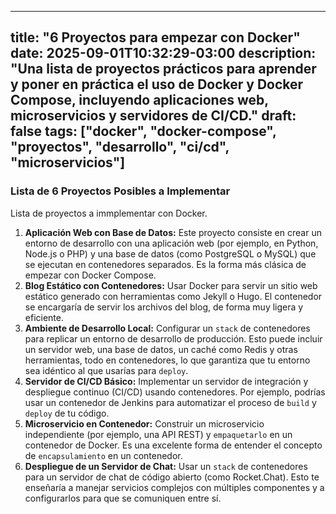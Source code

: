 
---
title: "6 Proyectos para empezar con Docker"
date: 2025-09-01T10:32:29-03:00
description: "Una lista de proyectos prácticos para aprender y poner en práctica el uso de Docker y Docker Compose, incluyendo aplicaciones web, microservicios y servidores de CI/CD."
draft: false
tags: ["docker", "docker-compose", "proyectos", "desarrollo", "ci/cd", "microservicios"]
---

### **Lista de 6 Proyectos Posibles a Implementar**

Lista de proyectos a immplementar con Docker. 

1. **Aplicación Web con Base de Datos:** Este proyecto consiste en crear un entorno de desarrollo con una aplicación web (por ejemplo, en Python, Node.js o PHP) y una base de datos (como PostgreSQL o MySQL) que se ejecutan en contenedores separados. Es la forma más clásica de empezar con Docker Compose.  
2. **Blog Estático con Contenedores:** Usar Docker para servir un sitio web estático generado con herramientas como Jekyll o Hugo. El contenedor se encargaría de servir los archivos del blog, de forma muy ligera y eficiente.  
3. **Ambiente de Desarrollo Local:** Configurar un `stack` de contenedores para replicar un entorno de desarrollo de producción. Esto puede incluir un servidor web, una base de datos, un caché como Redis y otras herramientas, todo en contenedores, lo que garantiza que tu entorno sea idéntico al que usarías para `deploy`.  
4. **Servidor de CI/CD Básico:** Implementar un servidor de integración y despliegue continuo (CI/CD) usando contenedores. Por ejemplo, podrías usar un contenedor de Jenkins para automatizar el proceso de `build` y `deploy` de tu código.  
5. **Microservicio en Contenedor:** Construir un microservicio independiente (por ejemplo, una API REST) y `empaquetarlo` en un contenedor de Docker. Es una excelente forma de entender el concepto de `encapsulamiento` en un contenedor.  
6. **Despliegue de un Servidor de Chat:** Usar un `stack` de contenedores para un servidor de chat de código abierto (como Rocket.Chat). Esto te enseñaría a manejar servicios complejos con múltiples componentes y a configurarlos para que se comuniquen entre sí.

